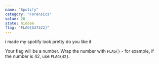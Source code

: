 ```yaml
---
name: "Spotify"
category: "Forensics"
value: 20
state: hidden
flag: "FLAG{537522}"
---
```


i made my spotify look pretty do you like it

Your flag will be a number. Wrap the number with `FLAG{}` - for example, if the number is 42, use `FLAG{42}`.
